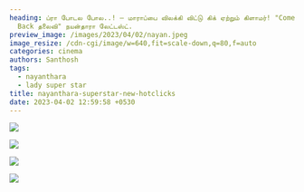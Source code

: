 ```yaml
---
heading: ப்ரா போடல போல..! – மாராப்பை விலக்கி விட்டு கிக் ஏற்றும் கிளாமர்! "Come
  Back தலைவி" நயன்தாரா லேட்டஸ்ட்.
preview_image: /images/2023/04/02/nayan.jpeg
image_resize: /cdn-cgi/image/w=640,fit=scale-down,q=80,f=auto
categories: cinema
authors: Santhosh
tags:
  - nayanthara
  - lady super star
title: nayanthara-superstar-new-hotclicks
date: 2023-04-02 12:59:58 +0530
---
```

![](/images/2023/04/02/nayanthara-superstar-new-hotclicks.jpeg)

![](/images/2023/04/02/nayanthara-superstar-new-hotclicks2.jpeg)

![](/images/2023/04/02/nayanthara-superstar-new-hotclickss.jpeg)

![](/images/2023/04/02/nayanthara-superstar-new-hotclickss22.jpeg)